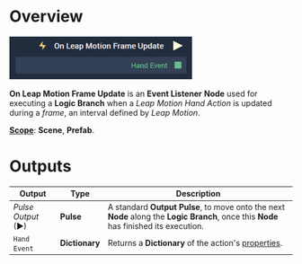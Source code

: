 # Overview

![The On Leap Motion Frame Update Node.](../../../.gitbook/assets/onleapmotionframeupdate.png)

**On Leap Motion Frame Update** is an **Event Listener** **Node** used for executing a **Logic Branch** when a *Leap Motion Hand Action* is updated during a *frame*, an interval defined by *Leap Motion*.

[**Scope**](../../overview.md#scopes): **Scene**, **Prefab**.


# Outputs

|Output|Type|Description|
|---|---|---|
|*Pulse Output* (►)|**Pulse**|A standard **Output Pulse**, to move onto the next **Node** along the **Logic Branch**, once this **Node** has finished its execution.|
| `Hand Event` | **Dictionary** |Returns a **Dictionary** of the action's [properties](README.md#properties).  |


